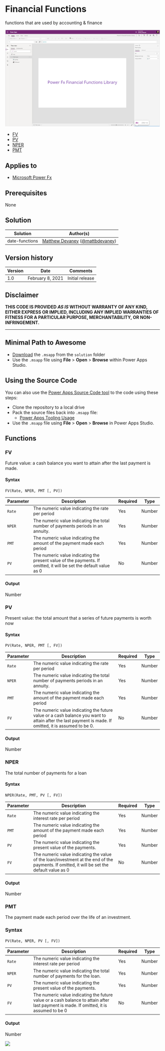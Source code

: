 # Financial Functions
functions that are used by accounting & finance

![Preview](assets/preview.png)

* [FV](#FV)
* [PV](#PV)
* [NPER](#NPER)
* [PMT](#PMT)

## Applies to

* [Microsoft Power Fx](https://docs.microsoft.com/en-us/power-platform/power-fx/overview)

## Prerequisites

None

## Solution

Solution|Author(s)
--------|---------
date-functions | [Matthew Devaney](https://github.com/matthewdevaney) ([@mattbdevaney](https://twitter.com/mattbdevaney))

## Version history

Version|Date|Comments
-------|----|--------
1.0|February 8, 2021|Initial release

## Disclaimer

**THIS CODE IS PROVIDED *AS IS* WITHOUT WARRANTY OF ANY KIND, EITHER EXPRESS OR IMPLIED, INCLUDING ANY IMPLIED WARRANTIES OF FITNESS FOR A PARTICULAR PURPOSE, MERCHANTABILITY, OR NON-INFRINGEMENT.**

---

## Minimal Path to Awesome

* [Download](solution/powerfx-financial-functions.msapp) the `.msapp` from the `solution` folder
* Use the `.msapp` file using **File** > **Open** > **Browse** within Power Apps Studio.


## Using the Source Code

  You can also use the [Power Apps Source Code tool](https://github.com/microsoft/PowerApps-Language-Tooling) to the code using these steps:
* Clone the repository to a local drive
* Pack the source files back into `.msapp` file:
  * [Power Apps Tooling Usage](https://github.com/microsoft/PowerApps-Language-Tooling)
* Use the `.msapp` file using **File** > **Open** > **Browse** in Power Apps Studio.

## Functions

### FV

Future value: a cash balance you want to attain after the last payment is made.

#### Syntax

```excel
FV(Rate, NPER, PMT [, PV])
```

Parameter | Description | Required | Type
---|---|---|---
`Rate`|The numeric value indicating the rate per period| Yes | Number
`NPER`|The numeric value indicating the total number of payments periods in an annuity.| Yes | Number
`PMT`|The numeric value indicating the amount of the payment made each period| Yes | Number
`PV`|The numeric value indicating the present value of the payments. If omitted, it will be set the default value as 0| No | Number

#### Output

Number


### PV

Present value: the total amount that a series of future payments is worth now

#### Syntax

```excel
PV(Rate, NPER, PMT [, FV])
```

Parameter | Description | Required | Type
---|---|---|---
`Rate`|The numeric value indicating the rate per period| Yes | Number
`NPER`|The numeric value indicating the total number of payments periods in an annuity.| Yes | Number
`PMT`|The numeric value indicating the amount of the payment made each period| Yes | Number
`FV`|The numeric value indicating the  future value or a cash balance you want to attain after the last payment is made. If omitted, it is assumed to be 0. | No | Number

#### Output

Number


### NPER

The total number of payments for a loan

#### Syntax

```excel
NPER(Rate, PMT, PV [, FV])
```

Parameter | Description | Required | Type
---|---|---|---
`Rate`|The numeric value indicating the interest rate per period| Yes | Number
`PMT`|The numeric value indicating the amount of the payment made each period| Yes | Number
`PV`|The numeric value indicating the present value of the payments. | Yes | Number
`FV`|The numeric value indicating the value of the loan/investment at the end of the payments. If  omitted, it will be set the default value as 0 | No | Number

#### Output

Number



### PMT

The payment made each period over the life of an investment.

### Syntax

```excel
PV(Rate, NPER, PV [, FV])
```

Parameter | Description | Required | Type
---|---|---|---
`Rate`|The numeric value indicating the interest rate per period| Yes | Number
`NPER`|The numeric value indicating the total number of payments for the loan.| Yes | Number
`PV`|The numeric value indicating the present value of the payments. | Yes | Number
`FV`|The numeric value indicating the future value or a cash balance to attain after last payment is made. If omitted, it is assumed to be 0 | No | Number

#### Output

Number

<img src="https://telemetry.sharepointpnp.com/powerfx-samples/samples/financial-functions" />
